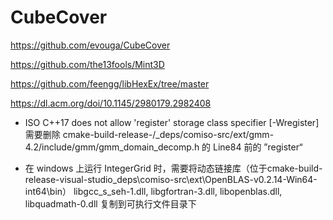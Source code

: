 # CubeCover

https://github.com/evouga/CubeCover

https://github.com/the13fools/Mint3D

https://github.com/feengg/libHexEx/tree/master

https://dl.acm.org/doi/10.1145/2980179.2982408

- ISO C++17 does not allow 'register' storage class specifier [-Wregister]
    需要删除 cmake-build-release-/_deps/comiso-src/ext/gmm-4.2/include/gmm/gmm_domain_decomp.h 的 Line84 前的 ”register“

- 在 windows 上运行 IntegerGrid 时，需要将动态链接库（位于cmake-build-release-visual-studio\_deps\comiso-src\ext\OpenBLAS-v0.2.14-Win64-int64\bin） 
libgcc_s_seh-1.dll, libgfortran-3.dll, libopenblas.dll, libquadmath-0.dll 复制到可执行文件目录下